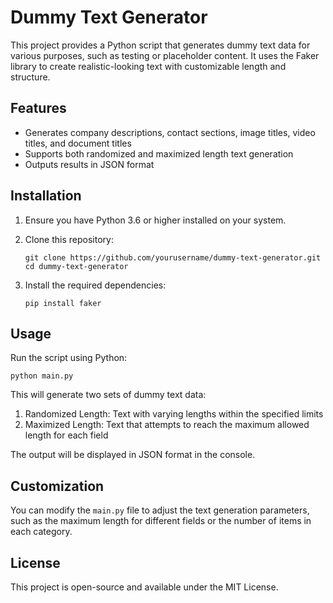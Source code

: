 # Dummy Text Generator

This project provides a Python script that generates dummy text data for various purposes, such as testing or placeholder content. It uses the Faker library to create realistic-looking text with customizable length and structure.

## Features

- Generates company descriptions, contact sections, image titles, video titles, and document titles
- Supports both randomized and maximized length text generation
- Outputs results in JSON format

## Installation

1. Ensure you have Python 3.6 or higher installed on your system.

2. Clone this repository:
   ```
   git clone https://github.com/yourusername/dummy-text-generator.git
   cd dummy-text-generator
   ```

3. Install the required dependencies:
   ```
   pip install faker
   ```

## Usage

Run the script using Python:

```
python main.py
```

This will generate two sets of dummy text data:
1. Randomized Length: Text with varying lengths within the specified limits
2. Maximized Length: Text that attempts to reach the maximum allowed length for each field

The output will be displayed in JSON format in the console.

## Customization

You can modify the `main.py` file to adjust the text generation parameters, such as the maximum length for different fields or the number of items in each category.

## License

This project is open-source and available under the MIT License.
